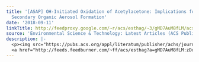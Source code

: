 ```yaml
---
title: '[ASAP] OH-Initiated Oxidation of Acetylacetone: Implications for Ozone and
  Secondary Organic Aerosol Formation'
date: '2018-09-11'
linkTitle: http://feedproxy.google.com/~r/acs/esthag/~3/gMD7AuM8fLM/acs.est.8b03972
source: 'Environmental Science & Technology: Latest Articles (ACS Publications)'
description: |-
  <p><img src="https://pubs.acs.org/appl/literatum/publisher/achs/journals/content/esthag/0/esthag.ahead-of-print/acs.est.8b03972/20180911/images/medium/es-2018-039723_0007.gif" alt="TOC Graphic"/></p><div><cite>Environmental Science & Technology</cite></div><div>DOI: 10.1021/acs.est.8b03972</div><div class="feedflare">
  <a href="http://feeds.feedburner.com/~ff/acs/esthag?a=gMD7AuM8fLM:zDqIsDAAIyQ:yIl2AUoC8zA"><img src="http://feeds.feedburner.com/~ff/acs/esthag?d=yIl2AUoC8zA" border="0"></img></a>
---
```

